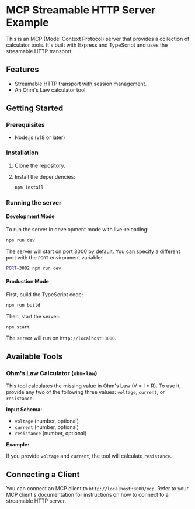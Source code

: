 # MCP Streamable HTTP Server Example

This is an MCP (Model Context Protocol) server that provides a collection of calculator tools. It's built with Express and TypeScript and uses the streamable HTTP transport.

## Features

- Streamable HTTP transport with session management.
- An Ohm's Law calculator tool.

## Getting Started

### Prerequisites

- Node.js (v18 or later)
  
### Installation

1.  Clone the repository.
2.  Install the dependencies:

    ```bash
    npm install
    ```

### Running the server

#### Development Mode

To run the server in development mode with live-reloading:

```bash
npm run dev
```

The server will start on port 3000 by default. You can specify a different port with the `PORT` environment variable:

```bash
PORT=3002 npm run dev
```

#### Production Mode

First, build the TypeScript code:

```bash
npm run build
```

Then, start the server:

```bash
npm start
```

The server will run on `http://localhost:3000`.

## Available Tools

### Ohm's Law Calculator (`ohm-law`)

This tool calculates the missing value in Ohm's Law (V = I \* R). To use it, provide any two of the following three values: `voltage`, `current`, or `resistance`.

**Input Schema:**

- `voltage` (number, optional)
- `current` (number, optional)
- `resistance` (number, optional)

**Example:**

If you provide `voltage` and `current`, the tool will calculate `resistance`.

## Connecting a Client

You can connect an MCP client to `http://localhost:3000/mcp`. Refer to your MCP client's documentation for instructions on how to connect to a streamable HTTP server.

